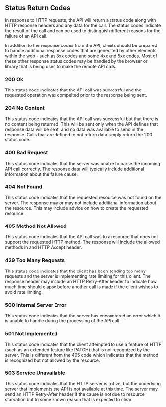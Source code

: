 
## Status Return Codes

In response to HTTP requests, the API will return a status code along
with HTTP response headers and any data for the call.  The status codes
indicate the result of the call and can be used to distinguish different
reasons for the failure of an API call.

In addition to the response codes from the API, clients should be
prepared to handle additional response codes that are generated by other
elements within the web - such as 3xx codes and some 4xx and 5xx codes.
Most of these other response status codes may be handled by the browser
or library that is being used to make the remote API calls.

### 200 Ok

This status code indicates that the API call was successful and the
requested operation was compelted prior to the response being sent.

### 204 No Content

This status code indicates that the API call was successful but that
there is no content being returned.  This will be sent only when the API
defines that response data will be sent, and no data was available to
send in the response.  Calls that are defined to not return data simply
return the 200 status code.

### 400 Bad Request

This status code indicates that the server was unable to parse the
incoming API call correctly.  The response data will typically include
additional information about the failure cause.

### 404 Not Found

This status code indicates that the requested resource was not found on
the server.  The response may or may not include additional information
about the resource.  This may include advice on how to create the
requested resource.

### 405 Method Not Allowed

This status code indicates that the API call was to a resource that does
not support the requested HTTP method.  The response will include the
allowed methods in and HTTP Accept header.

### 429 Too Many Requests

This status code indicates that the client has been sending too many
requests and the server is implementing rate limiting for this client.
The response header may include an HTTP Retry-After header to indicate
how much time should elapse before another call is made if the client
wishes to avoid rate limiting.

### 500 Internal Server Error

This status code indicates that the server has encountered an error which
it is unable to handle during the processing of the API call.

### 501 Not Implemented

This status code indicates that the client attempted to use a feature of
HTTP (such as an extended feature like PATCH) that is not recognized by
the server.  This is different from the 405 code which indicates that the
method is recognized but not allowed by the resource.

### 503 Service Unavailable

This status code indicates that the HTTP server is active, but the
underlying server that implements the API is not available at this time.
The server may send an HTTP Retry-After header if the cause is not due to
resource starvation but to some known reason that is expected to clear.

